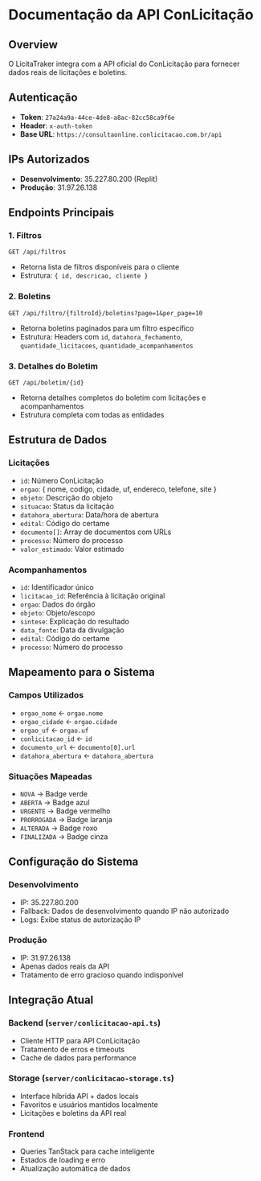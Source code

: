 # Documentação da API ConLicitação

## Overview
O LicitaTraker integra com a API oficial do ConLicitação para fornecer dados reais de licitações e boletins.

## Autenticação
- **Token**: `27a24a9a-44ce-4de8-a8ac-82cc58ca9f6e`
- **Header**: `x-auth-token`
- **Base URL**: `https://consultaonline.conlicitacao.com.br/api`

## IPs Autorizados
- **Desenvolvimento**: 35.227.80.200 (Replit)  
- **Produção**: 31.97.26.138

## Endpoints Principais

### 1. Filtros
`GET /api/filtros`
- Retorna lista de filtros disponíveis para o cliente
- Estrutura: `{ id, descricao, cliente }`

### 2. Boletins
`GET /api/filtro/{filtroId}/boletins?page=1&per_page=10`
- Retorna boletins paginados para um filtro específico
- Estrutura: Headers com `id`, `datahora_fechamento`, `quantidade_licitacoes`, `quantidade_acompanhamentos`

### 3. Detalhes do Boletim
`GET /api/boletim/{id}`
- Retorna detalhes completos do boletim com licitações e acompanhamentos
- Estrutura completa com todas as entidades

## Estrutura de Dados

### Licitações
- `id`: Número ConLicitação
- `orgao`: { nome, codigo, cidade, uf, endereco, telefone, site }
- `objeto`: Descrição do objeto
- `situacao`: Status da licitação
- `datahora_abertura`: Data/hora de abertura
- `edital`: Código do certame
- `documento[]`: Array de documentos com URLs
- `processo`: Número do processo
- `valor_estimado`: Valor estimado

### Acompanhamentos
- `id`: Identificador único
- `licitacao_id`: Referência à licitação original
- `orgao`: Dados do órgão
- `objeto`: Objeto/escopo
- `sintese`: Explicação do resultado
- `data_fonte`: Data da divulgação
- `edital`: Código do certame
- `processo`: Número do processo

## Mapeamento para o Sistema

### Campos Utilizados
- `orgao_nome` ← `orgao.nome`
- `orgao_cidade` ← `orgao.cidade`
- `orgao_uf` ← `orgao.uf`
- `conlicitacao_id` ← `id`
- `documento_url` ← `documento[0].url`
- `datahora_abertura` ← `datahora_abertura`

### Situações Mapeadas
- `NOVA` → Badge verde
- `ABERTA` → Badge azul  
- `URGENTE` → Badge vermelho
- `PRORROGADA` → Badge laranja
- `ALTERADA` → Badge roxo
- `FINALIZADA` → Badge cinza

## Configuração do Sistema

### Desenvolvimento
- IP: 35.227.80.200
- Fallback: Dados de desenvolvimento quando IP não autorizado
- Logs: Exibe status de autorização IP

### Produção
- IP: 31.97.26.138
- Apenas dados reais da API
- Tratamento de erro gracioso quando indisponível

## Integração Atual

### Backend (`server/conlicitacao-api.ts`)
- Cliente HTTP para API ConLicitação
- Tratamento de erros e timeouts
- Cache de dados para performance

### Storage (`server/conlicitacao-storage.ts`)  
- Interface híbrida API + dados locais
- Favoritos e usuários mantidos localmente
- Licitações e boletins da API real

### Frontend
- Queries TanStack para cache inteligente
- Estados de loading e erro
- Atualização automática de dados